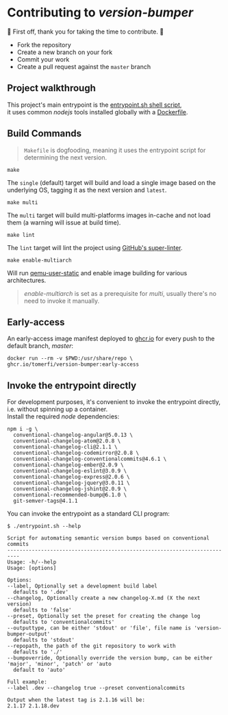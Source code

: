 # Contributing to *version-bumper*

:clap: First off, thank you for taking the time to contribute. :clap:

- Fork the repository
- Create a new branch on your fork
- Commit your work
- Create a pull request against the `master` branch

## Project walkthrough

This project's main entrypoint is the
[entrypoint.sh shell script](https://github.com/TomerFi/version-bumper/blob/master/entrypoint.sh),<br/>
it uses common *nodejs* tools installed globally with a
[Dockerfile](https://github.com/TomerFi/version-bumper/blob/master/Dockerfile).

## Build Commands

> `Makefile` is dogfooding, meaning it uses the entrypoint script for determining the next version.

```shell
make
```

The `single` (default) target will build and load a single image based on the underlying OS,
tagging it as the next version and `latest`.

```shell
make multi
```

The `multi` target will build multi-platforms images in-cache and not load them (a warning
will issue at build time).

```shell
make lint
```

The `lint` target will lint the project using [GitHub's super-linter](https://github.com/github/super-linter).

```shell
make enable-multiarch
```

Will run [qemu-user-static](https://github.com/multiarch/qemu-user-static) and enable image building for various
architectures.

> *enable-multiarch* is set as a prerequisite for *multi*, usually there's no need to invoke it manually.

## Early-access

An early-access image manifest deployed to
[ghcr.io](https://github.com/TomerFi/version-bumper/pkgs/container/version-bumper)
for every push to the default branch, *master*:

```shell
docker run --rm -v $PWD:/usr/share/repo \
ghcr.io/tomerfi/version-bumper:early-access
```

## Invoke the entrypoint directly

For development purposes, it's convenient to invoke the entrypoint directly, i.e. without spinning up a container.<br/>
Install the required *node* dependencies:

```shell
npm i -g \
  conventional-changelog-angular@5.0.13 \
  conventional-changelog-atom@2.0.8 \
  conventional-changelog-cli@2.1.1 \
  conventional-changelog-codemirror@2.0.8 \
  conventional-changelog-conventionalcommits@4.6.1 \
  conventional-changelog-ember@2.0.9 \
  conventional-changelog-eslint@3.0.9 \
  conventional-changelog-express@2.0.6 \
  conventional-changelog-jquery@3.0.11 \
  conventional-changelog-jshint@2.0.9 \
  conventional-recommended-bump@6.1.0 \
  git-semver-tags@4.1.1
```

You can invoke the entrypoint as a standard CLI program:

```shell
$ ./entrypoint.sh --help

Script for automating semantic version bumps based on conventional commits
--------------------------------------------------------------------------
Usage: -h/--help
Usage: [options]

Options:
--label, Optionally set a development build label
  defaults to '.dev'
--changelog, Optionally create a new changelog-X.md (X the next version)
  defaults to 'false'
--preset, Optionally set the preset for creating the change log
  defaults to 'conventionalcommits'
--outputtype, can be either 'stdout' or 'file', file name is 'version-bumper-output'
  defaults to 'stdout'
--repopath, the path of the git repository to work with
  defaults to './'
--bumpoverride, Optionally override the version bump, can be either 'major', 'minor', 'patch' or 'auto
  default to 'auto'

Full example:
--label .dev --changelog true --preset conventionalcommits

Output when the latest tag is 2.1.16 will be:
2.1.17 2.1.18.dev
```
